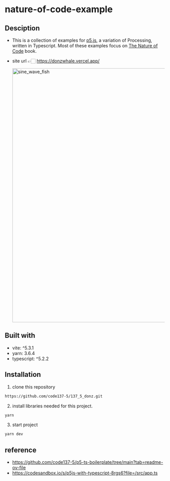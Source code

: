 # nature-of-code-example

## Desciption

- This is a collection of examples for [p5.js](https://p5js.org/), a variation of Processing, written in Typescript. Most of these examples focus on [The Nature of Code](https://natureofcode.com/) book.

- site url 👉🏻 https://donzwhale.vercel.app/

  <img width="800" alt="sine_wave_fish" src="https://github.com/user-attachments/assets/bff3f8a7-fcbc-4539-9b88-51cc39e4639e">


## Built with

- vite: ^5.3.1
- yarn: 3.6.4
- typescript: ^5.2.2

## Installation

1. clone this repository

```bash
https://github.com/code137-5/137_5_donz.git
```

2. install libraries needed for this project.

```bash
yarn
```

3. start project

```bash
yarn dev
```

## reference

- https://github.com/code137-5/p5-ts-boilerplate/tree/main?tab=readme-ov-file
- https://codesandbox.io/s/p5js-with-typescript-8rgs6?file=/src/app.ts
